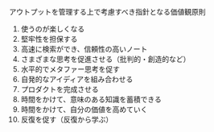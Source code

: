 
アウトプットを管理する上で考慮すべき指針となる価値観原則

1. 使うのが楽しくなる
2. 堅牢性を担保する
3. 高速に検索ができ、信頼性の高いノート
4. さまざまな思考を促進させる（批判的・創造的など）
5. 水平的でメタファー思考を促す
6. 自発的なアイディアを組み合わせる
7. プロダクトを完成させる
8. 時間をかけて、意味のある知識を蓄積できる
9. 時間をかけて、自分の価値を高めていく
10. 反復を促す（反復から学ぶ）